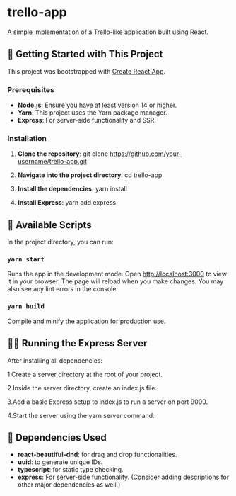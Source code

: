 # trello-app

A simple implementation of a Trello-like application built using React.

## 🚀 Getting Started with This Project

This project was bootstrapped with [Create React App](https://github.com/facebook/create-react-app).

### Prerequisites

- **Node.js**: Ensure you have at least version 14 or higher.
- **Yarn**: This project uses the Yarn package manager.
- **Express**: For server-side functionality and SSR.

### Installation

1. **Clone the repository**:
git clone https://github.com/your-username/trello-app.git

2. **Navigate into the project directory**:
cd trello-app

3. **Install the dependencies**:
yarn install

4. **Install Express**:
yarn add express

## 📜 Available Scripts

In the project directory, you can run:

### `yarn start`

Runs the app in the development mode. Open [http://localhost:3000](http://localhost:3000) to view it in your browser. The page will reload when you make changes. You may also see any lint errors in the console.

### `yarn build`

Compile and minify the application for production use.


## 🏃‍♂️ Running the Express Server
After installing all dependencies:

1.Create a server directory at the root of your project.

2.Inside the server directory, create an index.js file.

3.Add a basic Express setup to index.js to run a server on port 9000.

4.Start the server using the yarn server command.


## 🔧 Dependencies Used

- **react-beautiful-dnd**: for drag and drop functionalities.
- **uuid**: to generate unique IDs.
- **typescript**: for static type checking.
- **express**: For server-side functionality.
(Consider adding descriptions for other major dependencies as well.)




